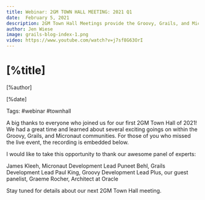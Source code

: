 ```yaml
---
title: Webinar: 2GM TOWN HALL MEETING: 2021 Q1
date:  February 5, 2021
description: 2GM Town Hall Meetings provide the Groovy, Grails, and Micronaut communities a place to gather once per quarter to review the most up-to-date news and resources available, celebrate accomplishments, ask questions, and participate more fully in the 2GM ecosystems.
author: Jen Wiese
image: grails-blog-index-1.png
video: https://www.youtube.com/watch?v=j7sf8G63OrI
---
```


# [%title]

[%author]

[%date] 

Tags: #webinar #townhall

A big thanks to everyone who joined us for our first 2GM Town Hall of 2021!  We had a great time and learned about several exciting goings on within the Groovy, Grails, and Micronaut communities. For those of you who missed the live event, the recording is embedded below.

I would like to take this opportunity to thank our awesome panel of experts:

James Kleeh, Micronaut Development Lead
Puneet Behl, Grails Development Lead
Paul King, Groovy Development Lead
Plus, our guest panelist, Graeme Rocher, Architect at Oracle

Stay tuned for details about our next 2GM Town Hall meeting.


